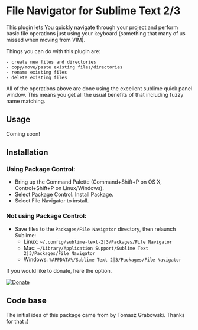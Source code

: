 # File Navigator for Sublime Text 2/3

This plugin lets You quickly navigate through your project and perform basic file operations
just using your keyboard (something that many of us missed when moving from VIM).

Things you can do with this plugin are:

	- create new files and directories
	- copy/move/paste existing files/directories
	- rename existing files
	- delete existing files

All of the operations above are done using the excellent sublime quick panel window. This means you get all the usual benefits of that including fuzzy name matching.

## Usage

Coming soon!

## Installation

### Using Package Control:

* Bring up the Command Palette (Command+Shift+P on OS X, Control+Shift+P on Linux/Windows).
* Select Package Control: Install Package.
* Select File Navigator to install.

### Not using Package Control:

* Save files to the `Packages/File Navigator` directory, then relaunch Sublime:
  * Linux: `~/.config/sublime-text-2|3/Packages/File Navigator`
  * Mac: `~/Library/Application Support/Sublime Text 2|3/Packages/File Navigator`
  * Windows: `%APPDATA%/Sublime Text 2|3/Packages/File Navigator`

If you would like to donate, here the option.

[![Donate](https://www.paypalobjects.com/en_GB/i/btn/btn_donate_SM.gif)](https://www.paypal.com/cgi-bin/webscr?cmd=_s-xclick&hosted_button_id=65YK6LCJD7TK6)

## Code base
The initial idea of this package came from by Tomasz Grabowski. Thanks for that :)